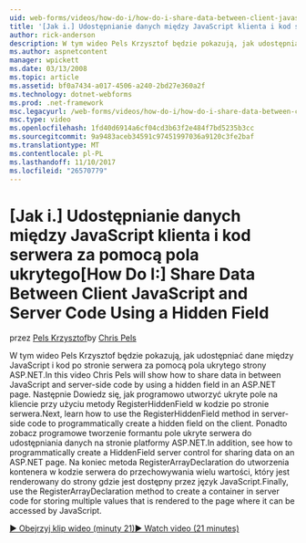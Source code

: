 ```yaml
---
uid: web-forms/videos/how-do-i/how-do-i-share-data-between-client-javascript-and-server-code-using-a-hidden-field
title: '[Jak i.] Udostępnianie danych między JavaScript klienta i kod serwera za pomocą pola ukrytego | Dokumentacja firmy Microsoft'
author: rick-anderson
description: W tym wideo Pels Krzysztof będzie pokazują, jak udostępniać dane między JavaScript i kod po stronie serwera za pomocą pola ukrytego strony ASP.NET. Następnie Dowiedz się, jak t...
ms.author: aspnetcontent
manager: wpickett
ms.date: 03/13/2008
ms.topic: article
ms.assetid: bf0a7434-a017-4506-a240-2bd27e360a2f
ms.technology: dotnet-webforms
ms.prod: .net-framework
msc.legacyurl: /web-forms/videos/how-do-i/how-do-i-share-data-between-client-javascript-and-server-code-using-a-hidden-field
msc.type: video
ms.openlocfilehash: 1fd40d6914a6cf04cd3b63f2e484f7bd5235b3cc
ms.sourcegitcommit: 9a9483aceb34591c97451997036a9120c3fe2baf
ms.translationtype: MT
ms.contentlocale: pl-PL
ms.lasthandoff: 11/10/2017
ms.locfileid: "26570779"
---
```

<a name="how-do-i-share-data-between-client-javascript-and-server-code-using-a-hidden-field"></a><span data-ttu-id="1028d-104">[Jak i.] Udostępnianie danych między JavaScript klienta i kod serwera za pomocą pola ukrytego</span><span class="sxs-lookup"><span data-stu-id="1028d-104">[How Do I:] Share Data Between Client JavaScript and Server Code Using a Hidden Field</span></span>
====================
<span data-ttu-id="1028d-105">przez [Pels Krzysztof](https://twitter.com/chrispels)</span><span class="sxs-lookup"><span data-stu-id="1028d-105">by [Chris Pels](https://twitter.com/chrispels)</span></span>

<span data-ttu-id="1028d-106">W tym wideo Pels Krzysztof będzie pokazują, jak udostępniać dane między JavaScript i kod po stronie serwera za pomocą pola ukrytego strony ASP.NET.</span><span class="sxs-lookup"><span data-stu-id="1028d-106">In this video Chris Pels will show how to share data in between JavaScript and server-side code by using a hidden field in an ASP.NET page.</span></span> <span data-ttu-id="1028d-107">Następnie Dowiedz się, jak programowo utworzyć ukryte pole na kliencie przy użyciu metody RegisterHiddenField w kodzie po stronie serwera.</span><span class="sxs-lookup"><span data-stu-id="1028d-107">Next, learn how to use the RegisterHiddenField method in server-side code to programmatically create a hidden field on the client.</span></span> <span data-ttu-id="1028d-108">Ponadto zobacz programowe tworzenie formantu pole ukryte serwera do udostępniania danych na stronie platformy ASP.NET.</span><span class="sxs-lookup"><span data-stu-id="1028d-108">In addition, see how to programmatically create a HiddenField server control for sharing data on an ASP.NET page.</span></span> <span data-ttu-id="1028d-109">Na koniec metoda RegisterArrayDeclaration do utworzenia kontenera w kodzie serwera do przechowywania wielu wartości, który jest renderowany do strony gdzie jest dostępny przez język JavaScript.</span><span class="sxs-lookup"><span data-stu-id="1028d-109">Finally, use the RegisterArrayDeclaration method to create a container in server code for storing multiple values that is rendered to the page where it can be accessed by JavaScript.</span></span>

[<span data-ttu-id="1028d-110">&#9654; Obejrzyj klip wideo (minuty 21)</span><span class="sxs-lookup"><span data-stu-id="1028d-110">&#9654; Watch video (21 minutes)</span></span>](https://channel9.msdn.com/Blogs/ASP-NET-Site-Videos/how-do-i-share-data-between-client-javascript-and-server-code-using-a-hidden-field)
